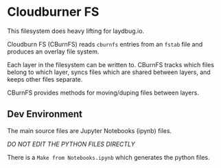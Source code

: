 # Cloudburner FS

This filesystem does heavy lifting for laydbug.io.

Cloudburn FS (CBurnFS) reads `cburnfs` entries from an `fstab` file and produces an overlay file system.

Each layer in the filesystem can be written to. CBurnFS tracks which files belong to which layer, syncs files which are shared between layers, and keeps other files separate.

CBurnFS provides methods for moving/duping files between layers.

## Dev Environment

The main source files are Jupyter Notebooks (ipynb) files.

*DO NOT EDIT THE PYTHON FILES DIRECTLY*

There is a `Make from Notebooks.ipynb` which generates the python files.
